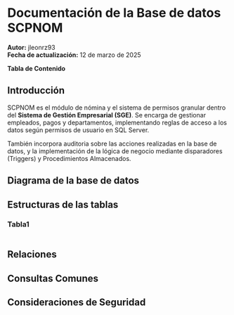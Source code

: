 # Documentación de la Base de datos SCPNOM

**Autor:** jleonrz93  
**Fecha de actualización:** 12 de marzo de 2025  


**Tabla de Contenido**


## Introducción

SCPNOM es el módulo de nómina y el sistema de permisos granular dentro del **Sistema de Gestión Empresarial (SGE)**. Se encarga de gestionar empleados, pagos y departamentos, implementando reglas de acceso a los datos según permisos de usuario en SQL Server.

También incorpora auditoria sobre las acciones realizadas en la base de datos, y la implementación de la lógica de negocio mediante disparadores (Triggers) y Procedimientos Almacenados.

## Diagrama de la base de datos

## Estructuras de las tablas

### Tabla1

```sql

```


## Relaciones

## Consultas Comunes

## Consideraciones de Seguridad





